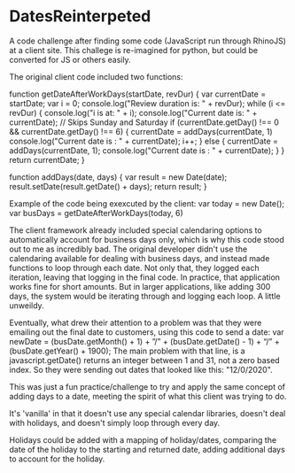 # DatesReinterpeted


A code challenge after finding some code (JavaScript run through RhinoJS) at a client site.  This challege is re-imagined for python, but could be converted for JS or others easily.

The original client code included two functions:

  function getDateAfterWorkDays(startDate, revDur) {
      var currentDate = startDate;
      var i = 0;
      console.log("Review duration is: " + revDur);
      while (i <= revDur) {
          console.log("i is at: " + i);
          console.log("Current date is: " + currentDate);
          // Skips Sunday and Saturday
          if (currentDate.getDay() !== 0 && currentDate.getDay() !== 6) {
              currentDate = addDays(currentDate, 1)
              console.log("Current date is : " + currentDate);
              i++;
          } else {
              currentDate = addDays(currentDate, 1);
              console.log("Current date is : " + currentDate);
          }
      }
      return currentDate;
  }

  function addDays(date, days) {
                  var result = new Date(date);
                  result.setDate(result.getDate() + days);
                  return result;
  }  

Example of the code being exexcuted by the client:
  var today = new Date();  
  var busDays  = getDateAfterWorkDays(today, 6)


The client framework already included special calendaring options to automatically account for business days only, which is why this code stood out to me as incredibly bad.  The original developer didn't use the calendaring available for dealing with business days, and instead made functions to loop through each date.  Not only that, they logged each iteration, leaving that logging in the final code.  In practice, that application works fine for short amounts. But in larger applications, like adding 300 days, the system would be iterating through and logging each loop.  A little unweildy.

Eventually, what drew their attention to a problem was that they were emailing out the final date to customers, using this code to send a date:
  var newDate = (busDate.getMonth() + 1) + ”/” + (busDate.getDate() - 1)  + “/” + (busDate.getYear() + 1900);
The main problem with that line, is a javascript.getDate() returns an integer between 1 and 31, not a zero based index.  So they were sending out dates that looked like this: "12/0/2020".


This was just a fun practice/challenge to try and apply the same concept of adding days to a date, meeting the spirit of what this client was trying to do.

It's 'vanilla' in that it doesn't use any special calendar libraries, doesn't deal with holidays, and doesn't simply loop through every day.  

Holidays could be added with a mapping of holiday/dates, comparing the date of the holiday to the starting and returned date, adding additional days to account for the holiday.
